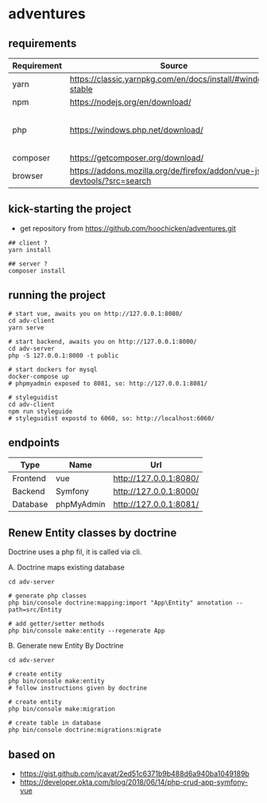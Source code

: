 # adventures

## requirements

| Requirement | Source | Note |
| --- | --- | --- |
yarn | <https://classic.yarnpkg.com/en/docs/install/#windows-stable> |
npm | <https://nodejs.org/en/download/> | 
php | <https://windows.php.net/download/> | php.ini mit folgenden aktivierten Modulen:<br />*extension=pdo_mysql<br />*extension=openssl
composer | <https://getcomposer.org/download/> | 
browser | https://addons.mozilla.org/de/firefox/addon/vue-js-devtools/?src=search |

## kick-starting the project

* get repository from <https://github.com/hoochicken/adventures.git>

~~~cli
## client ? 
yarn install

## server ? 
composer install
~~~

## running the project

```
# start vue, awaits you on http://127.0.0.1:8080/ 
cd adv-client
yarn serve

# start backend, awaits you on http://127.0.0.1:8000/
cd adv-server
php -S 127.0.0.1:8000 -t public

# start dockers for mysql
docker-compose up
# phpmyadmin exposed to 8081, so: http://127.0.0.1:8081/

# styleguidist
cd adv-client
npm run styleguide
# styleguidist expostd to 6060, so: http://localhost:6060/
```

## endpoints

| Type | Name | Url |
| --- | --- | --- |
Frontend | vue | <http://127.0.0.1:8080/>
Backend | Symfony | <http://127.0.0.1:8000/>
Database | phpMyAdmin | <http://127.0.0.1:8081/>

## Renew Entity classes by doctrine

Doctrine uses a php fil, it is called via cli.

A. Doctrine maps existing database
~~~
cd adv-server

# generate php classes
php bin/console doctrine:mapping:import "App\Entity" annotation --path=src/Entity

# add getter/setter methods
php bin/console make:entity --regenerate App
~~~

B. Generate new Entity By Doctrine

~~~
cd adv-server

# create entity
php bin/console make:entity
# follow instructions given by doctrine

# create entity
php bin/console make:migration

# create table in database
php bin/console doctrine:migrations:migrate
~~~ 

## based on

* <https://gist.github.com/jcavat/2ed51c6371b9b488d6a940ba1049189b>
* <https://developer.okta.com/blog/2018/06/14/php-crud-app-symfony-vue>
